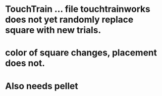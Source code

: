 # TouchTrain ... file touchtrainworks does not yet randomly replace square with new trials. 
# color of square changes, placement does not. 
# Also needs pellet 
